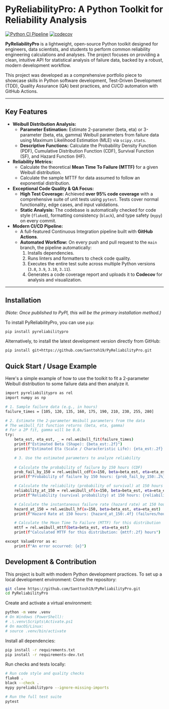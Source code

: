 # PyReliabilityPro: A Python Toolkit for Reliability Analysis

[![Python CI Pipeline](https://github.com/Santtosh19/PyReliabilityPro/actions/workflows/ci.yml/badge.svg)](https://github.com/Santtosh19/PyReliabilityPro/actions/workflows/ci.yml) 
[![codecov](https://codecov.io/gh/Santtosh19/PyReliabilityPro/graph/badge.svg?token=U0P4QKPY54)](https://codecov.io/gh/Santtosh19/PyReliabilityPro)


**PyReliabilityPro** is a lightweight, open-source Python toolkit designed for engineers, data scientists, and students to perform common reliability engineering calculations and analyses. The project focuses on providing a clean, intuitive API for statistical analysis of failure data, backed by a robust, modern development workflow.

This project was developed as a comprehensive portfolio piece to showcase skills in Python software development, Test-Driven Development (TDD), Quality Assurance (QA) best practices, and CI/CD automation with GitHub Actions.

---

## Key Features

- **Weibull Distribution Analysis:**
  - **Parameter Estimation:** Estimate 2-parameter (beta, eta) or 3-parameter (beta, eta, gamma) Weibull parameters from failure data using Maximum Likelihood Estimation (MLE) via `scipy.stats`.
  - **Descriptive Functions:** Calculate the Probability Density Function (PDF), Cumulative Distribution Function (CDF), Survival Function (SF), and Hazard Function (HF).
- **Reliability Metrics:**
  - Calculate the theoretical **Mean Time To Failure (MTTF)** for a given Weibull distribution.
  - Calculate the sample MTTF for data assumed to follow an exponential distribution.
- **Exceptional Code Quality & QA Focus:**
  - **High Test Coverage:** Achieved **over 95% code coverage** with a comprehensive suite of unit tests using `pytest`. Tests cover normal functionality, edge cases, and input validations.
  - **Static Analysis:** The codebase is automatically checked for code style (`flake8`), formatting consistency (`black`), and type safety (`mypy`) on every commit.
- **Modern CI/CD Pipeline:**
  - A full-featured Continuous Integration pipeline built with **GitHub Actions**.
  - **Automated Workflow:** On every push and pull request to the `main` branch, the pipeline automatically:
    1.  Installs dependencies.
    2.  Runs linters and formatters to check code quality.
    3.  Executes the entire test suite across multiple Python versions (`3.8`, `3.9`, `3.10`, `3.11`).
    4.  Generates a code coverage report and uploads it to **Codecov** for analysis and visualization.

---

## Installation

*(Note: Once published to PyPI, this will be the primary installation method.)*

To install PyReliabilityPro, you can use `pip`:

```bash
pip install pyreliabilitypro 
```

Alternatively, to install the latest development version directly from GitHub:
```bash
pip install git+https://github.com/Santtoh19/PyReliabilityPro.git
```

## Quick Start / Usage Example
Here's a simple example of how to use the toolkit to fit a 2-parameter Weibull distribution to some failure data and then analyze it.
```bash
import pyreliabilitypro as rel
import numpy as np

# 1. Sample failure data (e.g., in hours)
failure_times = [105, 120, 135, 160, 175, 190, 210, 230, 255, 280]

# 2. Estimate the 2-parameter Weibull parameters from the data
# The weibull_fit function returns (beta, eta, gamma)
# For a 2P fit, gamma will be 0.0.
try:
    beta_est, eta_est, _ = rel.weibull_fit(failure_times)
    print(f"Estimated Beta (Shape): {beta_est:.2f}")
    print(f"Estimated Eta (Scale / Characteristic Life): {eta_est:.2f} hours")

    # 3. Use the estimated parameters to analyze reliability
    
    # Calculate the probability of failure by 150 hours (CDF)
    prob_fail_by_150 = rel.weibull_cdf(x=150, beta=beta_est, eta=eta_est)
    print(f"Probability of failure by 150 hours: {prob_fail_by_150:.2%}")

    # Calculate the reliability (probability of survival) at 150 hours (SF)
    reliability_at_150 = rel.weibull_sf(x=150, beta=beta_est, eta=eta_est)
    print(f"Reliability (survival probability) at 150 hours: {reliability_at_150:.2%}")

    # Calculate the instantaneous failure rate (hazard rate) at 150 hours
    hazard_at_150 = rel.weibull_hf(x=150, beta=beta_est, eta=eta_est)
    print(f"Hazard Rate at 150 hours: {hazard_at_150:.4f} (failures/hour)")

    # Calculate the Mean Time To Failure (MTTF) for this distribution
    mttf = rel.weibull_mttf(beta=beta_est, eta=eta_est)
    print(f"Calculated MTTF for this distribution: {mttf:.2f} hours")

except ValueError as e:
    print(f"An error occurred: {e}")
```

## Development & Contribution

This project is built with modern Python development practices. To set up a local development environment:
Clone the repository:
```bash
git clone https://github.com/Santtosh19/PyReliabilityPro.git
cd PyReliabilityPro
```

Create and activate a virtual environment:
```bash
python -m venv .venv
# On Windows (PowerShell):
# .\.venv\Scripts\Activate.ps1
# On macOS/Linux:
# source .venv/bin/activate
```
Install all dependencies:
```bash
pip install -r requirements.txt
pip install -r requirements-dev.txt
```
Run checks and tests locally:
```bash
# Run code style and quality checks
flake8 .
black --check .
mypy pyreliabilitypro --ignore-missing-imports

# Run the full test suite
pytest
```